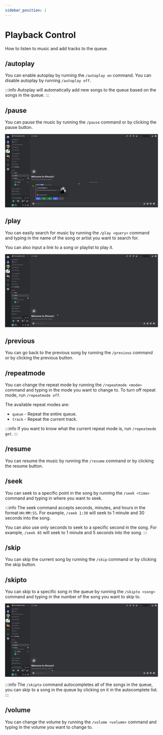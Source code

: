 ```yaml
---
sidebar_position: 1
---
```


# Playback Control
How to listen to music and add tracks to the queue.

## /autoplay
You can enable autoplay by running the `/autoplay on` command. You can disable autoplay by running `/autoplay off`.

:::info
Autoplay will automatically add new songs to the queue based on the songs in the queue.
:::

## /pause
You can pause the music by running the `/pause` command or by clicking the pause button.

![Pause Button Usage](./img/pause_button.gif)

## /play
You can easily search for music by running the `/play <query>` command and typing in the name of the song or artist you want to search for.

You can also input a link to a song or playlist to play it.

![Play Command Usage](./img/play_command.gif)

## /previous
You can go back to the previous song by running the `/previous` command or by clicking the previous button.

## /repeatmode
You can change the repeat mode by running the `/repeatmode <mode>` command and typing in the mode you want to change to. To turn off repeat mode, run `/repeatmode off`.

The available repeat modes are:
- `queue` - Repeat the entire queue.
- `track` - Repeat the current track.

:::info
If you want to know what the current repeat mode is, run `/repeatmode get`.
:::

## /resume 
You can resume the music by running the `/resume` command or by clicking the resume button.

## /seek
You can seek to a specific point in the song by running the `/seek <time>` command and typing in where you want to seek.

:::info
The seek command accepts seconds, minutes, and hours in the format `HH:MM:SS`. For example, `/seek 1:30` will seek to 1 minute and 30 seconds into the song.

You can also use only seconds to seek to a specific second in the song. For example, `/seek 65` will seek to 1 minute and 5 seconds into the song.
:::

## /skip
You can skip the current song by running the `/skip` command or by clicking the skip button.

## /skipto
You can skip to a specific song in the queue by running the `/skipto <song>` command and typing in the number of the song you want to skip to.

![Skip to Command Usage](./img/skip_to_command.gif)

:::info
The `/skipto` command autocompletes all of the songs in the queue, you can skip to a song in the queue by clicking on it in the autocomplete list.
:::

## /volume
You can change the volume by running the `/volume <volume>` command and typing in the volume you want to change to.